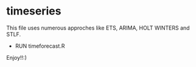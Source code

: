 # timeseries

This file uses numerous approches like ETS, ARIMA, HOLT WINTERS and STLF.

- RUN timeforecast.R

Enjoy!!:)
